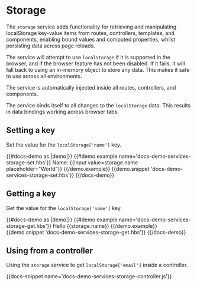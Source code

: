 # Storage

The `storage` service adds functionality for retrieving and manipulating localStorage key-value items from routes, controllers, templates, and components, enabling bound values and computed properties, whilst persisting data across page reloads.

The service will attempt to use `localStorage` if it is supported in the browser, and if the browser feature has not been disabled. If it fails, it will fall back to using an in-memory object to store any data. This makes it safe to use across all environments.

The service is automatically injected inside all routes, controllers, and components.

The service binds itself to all changes to the `localStorage` data. This results in data bindings working across browser tabs.

## Setting a key

Set the value for the `localStorage['name']` key.

{{#docs-demo as |demo|}}
	{{#demo.example name='docs-demo-services-storage-set.hbs'}}
		Name: {{input value=storage.name placeholder="World"}}
	{{/demo.example}}
	{{demo.snippet 'docs-demo-services-storage-set.hbs'}}
{{/docs-demo}}

## Getting a key

Get the value for the `localStorage['name']` key.

{{#docs-demo as |demo|}}
	{{#demo.example name='docs-demo-services-storage-get.hbs'}}
		Hello {{storage.name}}
	{{/demo.example}}
	{{demo.snippet 'docs-demo-services-storage-get.hbs'}}
{{/docs-demo}}

## Using from a controller

Using the `storage` service to get `localStorage['email']` inside a controller.

{{docs-snippet name='docs-demo-services-storage-controller.js'}}
